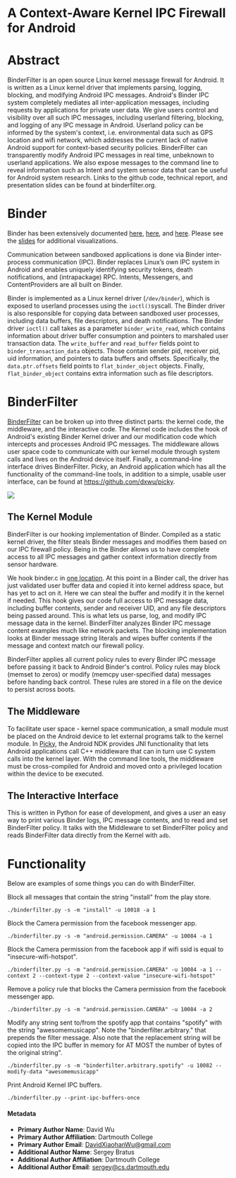 # A Context-Aware Kernel IPC Firewall for Android

# Abstract

BinderFilter is an open source Linux kernel message firewall for Android. It is written as a Linux kernel driver that implements parsing, logging, blocking, and modifying Android IPC messages. Android's Binder IPC system completely mediates all inter-application messages, including requests by applications for private user data. We give users control and visibility over all such IPC messages, including userland filtering, blocking, and logging of any IPC message in Android. Userland policy can be informed by the system's context, i.e. environmental data such as GPS location and wifi network, which addresses the current lack of native Android support for context-based security policies. BinderFilter can transparently modify Android IPC messages in real time, unbeknown to userland applications. We also expose messages to the command line to reveal information such as Intent and system sensor data that can be useful for Android system research. Links to the github code, technical report, and presentation slides can be found at binderfilter.org. 


# Binder

Binder has been extensively documented [here](https://github.com/dxwu/BinderFilter/tree/master/documentation/binder-code-analysis), [here](http://www.cs.dartmouth.edu/~sergey/binderfilter/Summercon2016-slides.pdf), and [here](http://binderfilter.org/binderfilter_tr.pdf). Please see the [slides](http://www.cs.dartmouth.edu/~sergey/binderfilter/Shmoocon2017-slides.pdf) for additional visualizations.

Communication between sandboxed applications is done via Binder inter-process communication (IPC). Binder replaces
Linux’s own IPC system in Android and enables uniquely identifying security tokens, death notifications, and (intrapackage) RPC. Intents, Messengers, and ContentProviders are all built on Binder. 

Binder is implemented as a Linux kernel driver (`/dev/binder`), which is exposed to userland processes using the `ioctl()`syscall. The Binder driver is also responsible for copying data between sandboxed user processes, including data buffers, file descriptors, and death notifications. The Binder driver `ioctl()` call takes as a parameter `binder_write_read`, which contains information about driver buffer consumption and pointers to marshaled user transaction data. The `write_buffer` and `read_buffer` fields point to `binder_transaction_data` objects. Those contain sender pid, receiver pid, uid information, and pointers to data buffers and offsets. Specifically, the `data.ptr.offsets` field points to `flat_binder_object` objects. Finally, `flat_binder_object` contains extra information such as file descriptors.

# BinderFilter

[BinderFilter](https://github.com/dxwu/BinderFilter) can be broken up into three distinct parts: the kernel code, the middleware, and the interactive code. The Kernel code includes the hook of Android's existing Binder Kernel driver and our modification code which intercepts and processes Android IPC messages. The middleware allows user space code to communicate with our kernel module through system calls and lives on the Android device itself. Finally, a command-line interface drives BinderFilter. Picky, an Android application which has all the functionality of the command-line tools, in addition to a simple, usable user interface, can be found at https://github.com/dxwu/picky. 

![](https://github.com/dxwu/BinderFilter/raw/master/documentation/bf_hook.png?raw=true) 

## The Kernel Module

BinderFilter is our hooking implementation of Binder. Compiled as a static kernel driver, the filter steals Binder messages and modifies them based on our IPC firewall policy. Being in the Binder allows us to have complete access to all IPC messages and gather context information directly from sensor hardware.

We hook binder.c in [one location](http://androidxref.com/kernel_3.18/xref/drivers/staging/android/binder.c#1520). At this point in a Binder call, the driver has just validated user buffer data and copied it into kernel address space, but has yet to act on it. Here we can steal the buffer and modify it in the kernel if needed. This hook gives our code full access to IPC message data, including buffer contents, sender and receiver UID, and any file descriptors being passed around. This is what lets us parse, log, and modify IPC message data in the kernel. BinderFilter analyzes Binder IPC message content examples much like network packets. The blocking implementation looks at Binder message string literals and wipes buffer contents if the message and context match our firewall policy.

BinderFilter applies all current policy rules to every Binder IPC message before passing it back to Android Binder's control. Policy rules may block (memset to zeros) or modify (memcpy user-specified data) messages before handing back control. These rules are stored in a file on the device to persist across boots.

## The Middleware

To facilitate user space - kernel space communication, a small module must be placed on the Android device to let external programs talk to the kernel module. In [Picky](https://github.com/dxwu/picky), the Android NDK provides JNI functionality that lets Android applications call C++ middleware that can in turn use C system calls into the kernel layer. With the command line tools, the middleware must be cross-compiled for Android and moved onto a privileged location within the device to be executed.

## The Interactive Interface

This is written in Python for ease of development, and gives a user an easy way to print various Binder logs, IPC message contents, and to read and set BinderFilter policy. It talks with the Middleware to set BinderFilter policy and reads BinderFilter data directly from the Kernel with `adb`.

# Functionality

Below are examples of some things you can do with BinderFilter.

Block all messages that contain the string "install" from the play store.

`./binderfilter.py -s -m "install" -u 10018 -a 1`


Block the Camera permission from the facebook messenger app.

`./binderfilter.py -s -m "android.permission.CAMERA" -u 10084 -a 1`


Block the Camera permission from the facebook app if wifi ssid is equal to "insecure-wifi-hotspot".

`./binderfilter.py -s -m "android.permission.CAMERA" -u 10084 -a 1 --context 2 --context-type 2 --context-value "insecure-wifi-hotspot"`


Remove a policy rule that blocks the Camera permission from the facebook messenger app.

`./binderfilter.py -s -m "android.permission.CAMERA" -u 10084 -a 2`

Modify any string sent to/from the spotify app that contains "spotify" with the string "awesomemusicapp". Note the "binderfilter.arbitrary." that prepends the filter message. Also note that the replacement string will be copied into the IPC buffer in memory for AT MOST the number of bytes of the original string".

`./binderfilter.py -s -m "binderfilter.arbitrary.spotify" -u 10082 --modify-data "awesomemusicapp"`

Print Android Kernel IPC buffers.

`./binderfilter.py --print-ipc-buffers-once`


#### Metadata

* **Primary Author Name**: David Wu
* **Primary Author Affiliation**: Dartmouth College
* **Primary Author Email**: DavidXiaohanWu@gmail.com
* **Additional Author Name**: Sergey Bratus
* **Additional Author Affiliation**: Dartmouth College
* **Additional Author Email**: sergey@cs.dartmouth.edu